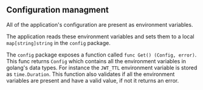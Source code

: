 ## Configuration managment

All of the application's configuration are present as environment variables.

The application reads these environment variables and sets them to a local `map[string]string` in the `config` package.

The `config` package exposes a function called `func Get() (Config, error)`. This func returns `Config` which contains all the environment variables in golang's data types. For instance the `JWT_TTL` environment variable is stored as `time.Duration`. This function also validates if all the environment variables are present and have a valid value, if not it returns an error.
